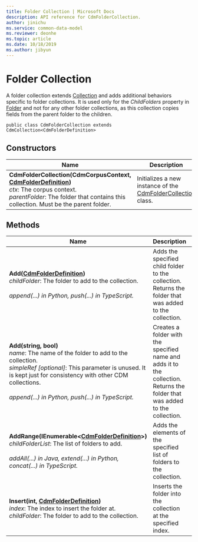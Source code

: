 ```yaml
---
title: Folder Collection | Microsoft Docs
description: API reference for CdmFolderCollection.
author: jinichu
ms.service: common-data-model
ms.reviewer: deonhe 
ms.topic: article
ms.date: 10/18/2019
ms.author: jibyun
---
```


# Folder Collection

A folder collection extends [Collection](collection.md) and adds additional behaviors specific to folder collections. It is used only for the *ChildFolders* property in [Folder](folder.md) and not for any other folder collections, as this collection copies fields from the parent folder to the children.

```
public class CdmFolderCollection extends CdmCollection<CdmFolderDefinition>
```

## Constructors
|Name|Description|
|---|---|
|**CdmFolderCollection(CdmCorpusContext, [CdmFolderDefinition](folder.md))**<br/>*ctx*: The corpus context.<br/>*parentFolder*: The folder that contains this collection. Must be the parent folder.|Initializes a new instance of the [CdmFolderCollection](foldercollection.md) class.|

## Methods
|Name|Description|Return Type|
|---|---|---|
|**Add([CdmFolderDefinition](folder.md))**<br/>*childFolder*: The folder to add to the collection.<br/><br/>*append(...) in Python, push(...) in TypeScript.*|Adds the specified child folder to the collection. Returns the folder that was added to the collection.|[CdmFolderDefinition](folder.md)|
|**Add(string, bool)**<br/>*name*: The name of the folder to add to the collection.<br/>*simpleRef [optional]*: This parameter is unused. It is kept just for consistency with other CDM collections.<br/><br/>*append(...) in Python, push(...) in TypeScript.*|Creates a folder with the specified name and adds it to the collection. Returns the folder that was added to the collection.|[CdmFolderDefinition](folder.md)|
|**AddRange(IEnumerable\<[CdmFolderDefinition](folder.md)>)**<br/>*childFolderList*: The list of folders to add.<br/><br/>*addAll(...) in Java, extend(...) in Python, concat(...) in TypeScript.*|Adds the elements of the specified list of folders to the collection.|void|
|**Insert(int, [CdmFolderDefinition](folder.md))**<br/>*index*: The index to insert the folder at.<br/>*childFolder*: The folder to add to the collection.|Inserts the folder into the collection at the specified index.|void|



